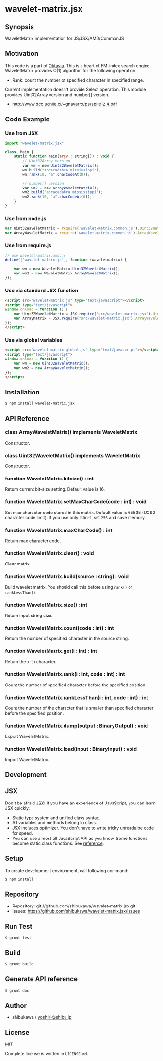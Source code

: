 wavelet-matrix.jsx
===========================================

Synopsis
---------------

WaveletMatrix implementation for JS/JSX/AMD/CommonJS

Motivation
---------------

This code is a part of [Oktavia](http://oktavia.info). This is a heart of FM-index search engine.
WaveletMatrix provides O(1) algorithm for the following operation:

* Rank: count the number of specified character in specified range.

Current implementation doesn't provide Select operation.
This module provides Uint32Array version and number[] version.

* http://www.dcc.uchile.cl/~gnavarro/ps/spire12.4.pdf

Code Example
---------------

### Use from JSX

```js
import "wavelet-matrix.jsx";

class _Main {
    static function main(argv : string[]) : void {
        // Uint32Array version
        var wm = new Uint32WaveletMatrix();
        wm.build("abracadabra mississippi");
        wm.rank(10, "a".charCodeAt(0));

        // number[] version
        var wm2 = new ArrayWaveletMatrix();
        wm2.build("abracadabra mississippi");
        wm2.rank(10, "a".charCodeAt(0));
    }
}
```

### Use from node.js

```js
var Uint32WaveletMatrix = require('wavelet-matrix.common.js').Uint32WaveletMatrix;
var ArrayWaveletMatrix = require('wavelet-matrix.common.js').ArrayWaveletMatrix;
```

### Use from require.js

```js
// use wavelet-matrix.amd.js
define(['wavelet-matrix.js'], function (waveletmatrix) {

    var wm = new WaveletMatrix.Uint32WaveletMatrix();
    var wm2 = new WaveletMatrix.ArrayWaveletMatrix();
});
```

### Use via standard JSX function

```html
<script src="wavelet-matrix.js" type="text/javascript"></script>
<script type="text/javascript">
window.onload = function () {
    var Uint32WaveletMatrix = JSX.require("src/wavelet-matrix.jsx").Uint32WaveletMatrix;
    var ArrayMatrix = JSX.require("src/wavelet-matrix.jsx").ArrayWaveletMatrix;
});
</script>
```

### Use via global variables

```html
<script src="wavelet-matrix.global.js" type="text/javascript"></script>
<script type="text/javascript">
window.onload = function () {
    var wm = new Uint32WaveletMatrix();
    var wm2 = new ArrayWaveletMatrix();
});
</script>
```

Installation
---------------

```sh
$ npm install wavelet-matrix.jsx
```

API Reference
------------------

### class ArrayWaveletMatrix() implements WaveletMatrix

Constructor.

### class Uint32WaveletMatrix() implements WaveletMatrix

Constructor.

### function WaveletMatrix.bitsize() : int

Return current bit-size setting. Default value is 16.

### function WaveletMatrix.setMaxCharCode(code : int) : void

Set max character code stored in this matrix. Default value is 65535 (UCS2 character code limit).
If you use only latin-1, set `256` and save memory.

### function WaveletMatrix.maxCharCode() : int

Return max character code.

### function WaveletMatrix.clear() : void

Clear matrix.

### function WaveletMatrix.build(source : string) : void

Build wavelet matrix. You should call this before using `rank()` or `rankLessThan()`.

### function WaveletMatrix.size() : int

Return input string size.

### function WaveletMatrix.count(code : int) : int

Return the number of specified character in the source string.

### function WaveletMatrix.get(i : int) : int

Return the x-th character.

### function WaveletMatrix.rank(i : int, code : int) : int

Count the number of specified character before the specified position.

### function WaveletMatrix.rankLessThan(i : int, code : int) : int

Count the number of the character that is smaller than specified character before the specified position.

### function WaveletMatrix.dump(output : BinaryOutput) : void

Export WaveletMatrix.

### function WaveletMatrix.load(input : BinaryInput) : void

Import WaveletMatrix.

Development
-------------

## JSX

Don't be afraid [JSX](http://jsx.github.io)! If you have an experience of JavaScript, you can learn JSX
quickly.

* Static type system and unified class syntax.
* All variables and methods belong to class.
* JSX includes optimizer. You don't have to write tricky unreadalbe code for speed.
* You can use almost all JavaScript API as you know. Some functions become static class functions. See [reference](http://jsx.github.io/doc/stdlibref.html).

## Setup

To create development environment, call following command:

```sh
$ npm install
```

## Repository

* Repository: git://github.com/shibukawa/wavelet-matrix.jsx.git
* Issues: https://github.com/shibukawa/wavelet-matrix.jsx/issues

## Run Test

```sh
$ grunt test
```

## Build

```sh
$ grunt build
```

## Generate API reference

```sh
$ grunt doc
```

Author
---------

* shibukawa / yoshiki@shibu.jp

License
------------

MIT

Complete license is written in `LICENSE.md`.
